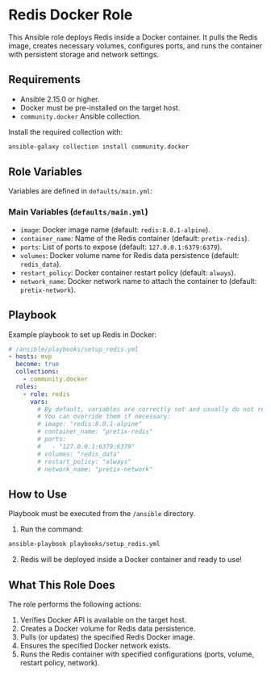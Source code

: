# Redis Docker Role

This Ansible role deploys Redis inside a Docker container. It pulls the Redis image, creates necessary volumes, configures ports, and runs the container with persistent storage and network settings.

## Requirements

* Ansible 2.15.0 or higher.
* Docker must be pre-installed on the target host.
* `community.docker` Ansible collection.

Install the required collection with:

```bash
ansible-galaxy collection install community.docker
```

## Role Variables

Variables are defined in `defaults/main.yml`:

### Main Variables (`defaults/main.yml`)

* `image`: Docker image name (default: `redis:8.0.1-alpine`).
* `container_name`: Name of the Redis container (default: `pretix-redis`).
* `ports`: List of ports to expose (default: `127.0.0.1:6379:6379`).
* `volumes`: Docker volume name for Redis data persistence (default: `redis_data`).
* `restart_policy`: Docker container restart policy (default: `always`).
* `network_name`: Docker network name to attach the container to (default: `pretix-network`).

## Playbook

Example playbook to set up Redis in Docker:

```yaml
# /ansible/playbooks/setup_redis.yml
- hosts: mvp
  become: true
  collections:
    - community.docker
  roles:
    - role: redis
      vars:
        # By default, variables are correctly set and usually do not require changes.
        # You can override them if necessary:
        # image: "redis:8.0.1-alpine"
        # container_name: "pretix-redis"
        # ports:
        #   - "127.0.0.1:6379:6379"
        # volumes: "redis_data"
        # restart_policy: "always"
        # network_name: "pretix-network"
```

## How to Use

Playbook must be executed from the `/ansible` directory.

1. Run the command:

```bash
ansible-playbook playbooks/setup_redis.yml
```

2. Redis will be deployed inside a Docker container and ready to use!

## What This Role Does

The role performs the following actions:

1. Verifies Docker API is available on the target host.
2. Creates a Docker volume for Redis data persistence.
3. Pulls (or updates) the specified Redis Docker image.
4. Ensures the specified Docker network exists.
5. Runs the Redis container with specified configurations (ports, volume, restart policy, network).
